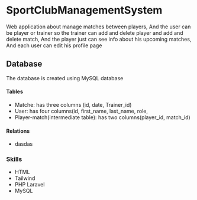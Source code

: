 # SportClubManagementSystem
Web application about manage matches between players,
And the user can be player or trainer so the trainer
can add and delete player and add and delete match,
And the player just can see info about his upcoming matches,
And each user can edit his profile page
## Database
The database is created using MySQL database
#### Tables
* Matche: has three columns (id, date, Trainer_id)
* User: has four columns(id, first_name, last_name, role,
* Player-match(intermediate table): has two columns(player_id, match_id)
#### Relations
* dasdas

### Skills
* HTML
* Tailwind 
* PHP Laravel
* MySQL
